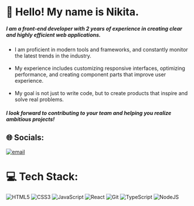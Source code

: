 # 👋 Hello! My name is Nikita.

##### I am a front-end developer with 2 years of experience in creating clear and highly efficient web applications.

<ul>  

  <li>I am proficient in modern tools and frameworks, and constantly monitor the latest trends in the industry.</li> <br>

  <li>My experience includes customizing responsive interfaces, optimizing performance, and creating component parts that improve user experience.</li> <br>

  <li>My goal is not just to write code, but to create products that inspire and solve real problems.</li>

</ul>

##### I look forward to contributing to your team and helping you realize ambitious projects!

## 🌐 Socials:
[![email](https://img.shields.io/badge/Email-D14836?logo=gmail&logoColor=white)](mailto:nmensky@gmail.com)

# 💻 Tech Stack:

![HTML5](https://img.shields.io/badge/html5-%23E34F26.svg?style=for-the-badge&logo=html5&logoColor=white)
![CSS3](https://img.shields.io/badge/css3-%231572B6.svg?style=for-the-badge&logo=css3&logoColor=white) 
![JavaScript](https://img.shields.io/badge/javascript-%23323330.svg?style=for-the-badge&logo=javascript&logoColor=%23F7DF1E) 
![React](https://img.shields.io/badge/react-%2320232a.svg?style=for-the-badge&logo=react&logoColor=%2361DAFB) 
![Git](https://img.shields.io/badge/git-%23F05033.svg?style=for-the-badge&logo=git&logoColor=white) 
![TypeScript](https://img.shields.io/badge/typescript-%23007ACC.svg?style=for-the-badge&logo=typescript&logoColor=white) 
![NodeJS](https://img.shields.io/badge/node.js-6DA55F?style=for-the-badge&logo=node.js&logoColor=white)

